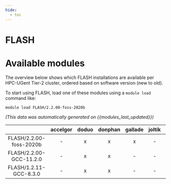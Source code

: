 ```yaml
---
hide:
  - toc
---
```


FLASH
=====

# Available modules


The overview below shows which FLASH installations are available per HPC-UGent Tier-2 cluster, ordered based on software version (new to old).

To start using FLASH, load one of these modules using a `module load` command like:

```shell
module load FLASH/2.2.00-foss-2020b
```

*(This data was automatically generated on {{modules_last_updated}})*  

| |accelgor|doduo|donphan|gallade|joltik|shinx|
| :---: | :---: | :---: | :---: | :---: | :---: | :---: |
|FLASH/2.2.00-foss-2020b|-|x|x|x|-|-|
|FLASH/2.2.00-GCC-11.2.0|-|x|x|-|-|-|
|FLASH/1.2.11-GCC-8.3.0|-|x|x|-|-|-|
